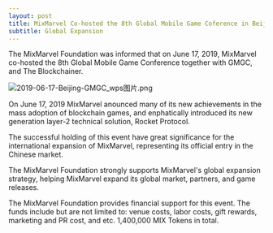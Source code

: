 ```yaml
---
layout: post
title: MixMarvel Co-hosted the 8th Global Mobile Game Coference in Beijing, China
subtitle: Global Expansion
---
```


The MixMarvel Foundation was informed that on June 17, 2019, MixMarvel co-hosted the 8th Global Mobile Game Conference together with GMGC, and The Blockchainer. 

![2019-06-17-Beijing-GMGC_wps图片.png](https://i.loli.net/2020/02/21/CQGmdFhEaO3VUN5.png)

On June 17, 2019 MixMarvel anounced many of its new achievements in the mass adoption of blockchain games, and enphatically introduced its new generation layer-2 technical solution, Rocket Protocol. 

The successful holding of this event have great significance for the international expansion of MixMarvel, representing its official entry in the Chinese market. 

The MixMarvel Foundation strongly supports MixMarvel's global expansion strategy, helping MixMarvel expand its global market, partners, and game releases. 

The MixMarvel Foundation provides financial support for this event. The funds include but are not limited to: venue costs, labor costs, gift rewards, marketing and PR cost, and etc. 1,400,000 MIX Tokens in total. 




